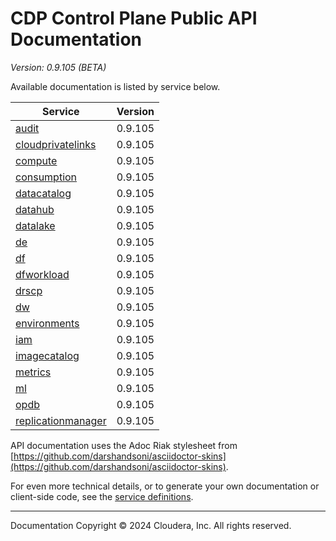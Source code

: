 # CDP Control Plane Public API Documentation

*Version: 0.9.105 (BETA)*

Available documentation is listed by service below.

| Service | Version |
| --- | --- |
| [audit](./audit/index.html) | 0.9.105 |
| [cloudprivatelinks](./cloudprivatelinks/index.html) | 0.9.105 |
| [compute](./compute/index.html) | 0.9.105 |
| [consumption](./consumption/index.html) | 0.9.105 |
| [datacatalog](./datacatalog/index.html) | 0.9.105 |
| [datahub](./datahub/index.html) | 0.9.105 |
| [datalake](./datalake/index.html) | 0.9.105 |
| [de](./de/index.html) | 0.9.105 |
| [df](./df/index.html) | 0.9.105 |
| [dfworkload](./dfworkload/index.html) | 0.9.105 |
| [drscp](./drscp/index.html) | 0.9.105 |
| [dw](./dw/index.html) | 0.9.105 |
| [environments](./environments/index.html) | 0.9.105 |
| [iam](./iam/index.html) | 0.9.105 |
| [imagecatalog](./imagecatalog/index.html) | 0.9.105 |
| [metrics](./metrics/index.html) | 0.9.105 |
| [ml](./ml/index.html) | 0.9.105 |
| [opdb](./opdb/index.html) | 0.9.105 |
| [replicationmanager](./replicationmanager/index.html) | 0.9.105 |

API documentation uses the Adoc Riak stylesheet from
[https://github.com/darshandsoni/asciidoctor-skins](https://github.com/darshandsoni/asciidoctor-skins).

For even more technical details, or to generate your own documentation or client-side code, see the
[service definitions](swagger/).

----

Documentation Copyright © 2024 Cloudera, Inc. All rights reserved.

